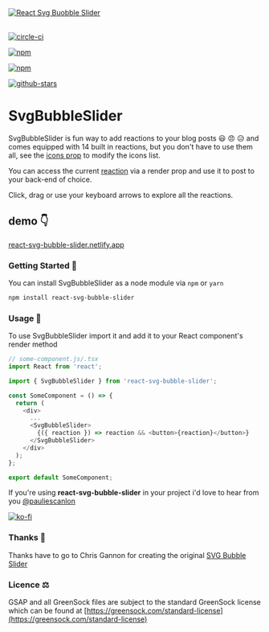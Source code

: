<a  href="https://react-svg-bubble-slider.netlify.app/" target="_blank">
<img src="https://react-svg-bubble-slider.netlify.app/react-svg-bubble-slider-og-image.jpg" alt="React Svg Buobble Slider" />
</a>

<br />
<br />

[![circle-ci](https://circleci.com/gh/PaulieScanlon/react-svg-bubble-slider.svg?style=shield)](https://app.circleci.com/pipelines/github/PaulieScanlon)

[![npm](https://img.shields.io/npm/dw/react-svg-bubble-slider)](https://img.shields.io/npm/dw/react-svg-bubble-slider)

[![npm](https://img.shields.io/npm/v/react-svg-bubble-slider)](https://img.shields.io/npm/v/react-svg-bubble-slider)

[![github-stars](https://img.shields.io/github/stars/pauliescanlon/react-svg-bubble-slider?style=social)](https://img.shields.io/github/stars/pauliescanlon/react-svg-bubble-slider?style=social)

# SvgBubbleSlider

SvgBubbleSlider is fun way to add reactions to your blog posts 😃 😠 😥 and comes equipped with 14 built in reactions, but you don't have to use them all, see the <a target="_blank" href='https://react-svg-bubble-slider.netlify.app//?path=/docs/svgbubbleslider--icons'>icons prop</a> to modify the icons list.

You can access the current <a target="_blank" href='https://react-svg-bubble-slider.netlify.app//?path=/docs/svgbubbleslider--reaction'>reaction</a> via a render prop and use it to post to your back-end of choice.

Click, drag or use your keyboard arrows to explore all the reactions.

## demo 👇

[react-svg-bubble-slider.netlify.app](https://react-svg-bubble-slider.netlify.app/?path=/docs/intro--page)

### Getting Started 🚀

You can install SvgBubbleSlider as a node module via `npm` or `yarn`

```sh
npm install react-svg-bubble-slider
```

### Usage 🧰

To use SvgBubbleSlider import it and add it to your React component's render method

```javascript
// some-component.js/.tsx
import React from 'react';

import { SvgBubbleSlider } from 'react-svg-bubble-slider';

const SomeComponent = () => {
  return (
    <div>
      ...
      <SvgBubbleSlider>
        {({ reaction }) => reaction && <button>{reaction}</button>}
      </SvgBubbleSlider>
    </div>
  );
};

export default SomeComponent;
```

If you're using **react-svg-bubble-slider** in your project i'd love to hear from you [@pauliescanlon](https://twitter.com/PaulieScanlon)

[![ko-fi](https://www.ko-fi.com/img/githubbutton_sm.svg)](https://ko-fi.com/P5P31B7G8)

### Thanks 🙏

Thanks have to go to Chris Gannon for creating the original [SVG Bubble Slider](https://codepen.io/chrisgannon/pen/GZNgLw/)

### Licence ⚖️

GSAP and all GreenSock files are subject to the standard GreenSock license which can be found at [https://greensock.com/standard-license](https://greensock.com/standard-license)
